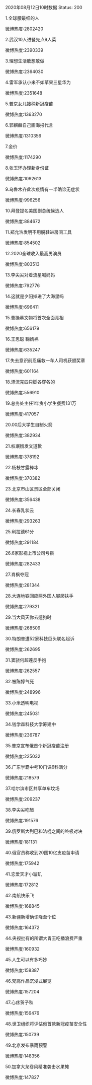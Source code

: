 2020年08月12日10时数据
Status: 200

1.全球腰最细的人

微博热度:2802420

2.武汉10人进餐先点9人菜

微博热度:2390339

3.理想生活敢想敢做

微博热度:2364030

4.雷军承认小米不如苹果三星华为

微博热度:2351648

5.普京女儿接种新冠疫苗

微博热度:1363270

6.郭麒麟自己画海报代言

微博热度:1310356

7.金价

微博热度:1174290

8.张玉环办理新身份证

微博热度:1092613

9.乌鲁木齐此次疫情有一半确诊无症状

微博热度:996256

10.拜登提名美国副总统候选人

微博热度:884672

11.郑允浩发明不用脱鞋进房间工具

微博热度:854502

12.2020全球收入最高男演员

微博热度:803513

13.李尖尖对着流星喊妈妈

微博热度:792776

14.这就是夕阳掉进了大海里吗

微博热度:696411

15.曹操墓文物将首次全面亮相

微博热度:656179

16.王思聪 鞠婧祎

微博热度:635247

17.失去意识前忍痛救一车人司机获颁奖章

微博热度:601164

18.漂流完四只脚各穿各的

微博热度:556910

19.总务处主任1年贪小学生餐费131万

微博热度:417057

20.00后大学生自制火箭

微博热度:382934

21.权珉娥发文道歉

微博热度:378192

22.杨枝甘露棒冰

微博热度:370382

23.北京市山区景区全部关闭

微博热度:356438

24.长春乳状云

微博热度:293263

25.利拉德61分

微博热度:291184

26.6家影视上市公司亏损

微博热度:282433

27.肖枫夺冠

微博热度:281344

28.大连地铁回应两外国人攀爬扶手

微博热度:279321

29.当大风天你去遛狗时

微博热度:268509

30.特朗普遭52家科技巨头联名起诉

微博热度:262695

31.窦骁何超莲反手抱

微博热度:262557

32.被陈婷气死

微博热度:248996

33.小米透明电视

微博热度:245031

34.钱学森科技大学筹建中

微博热度:236787

35.普京宣布俄首个新冠疫苗注册

微博热度:225032

36.广东学霸中考10门课6科满分

微博热度:218579

37.哈尔滨市区共享单车坟场

微博热度:209237

38.李尖尖吃醋

微博热度:191576

39.俄罗斯大列巴和法棍之间的终极对决

微博热度:181131

40.俄官员称收到20国10亿支疫苗申请

微博热度:175942

41.恋爱天才小璇玑

微博热度:172812

42.南航快乐飞

微博热度:168845

43.新疆新增确诊降至个位

微博热度:164372

44.央视批有的所谓大胃王吃播浪费严重

微博热度:160932

45.人生可以有多巧妙

微博热度:158387

46.梵高作品沉浸式展览

微博热度:157204

47.心疼贺子秋

微博热度:156476

48.世卫组织将评估俄首款新冠疫苗安全性

微博热度:150739

49.北京发布暴雨预警

微博热度:148356

50.加拿大龙卷风精准袭击水果摊

微博热度:147827

